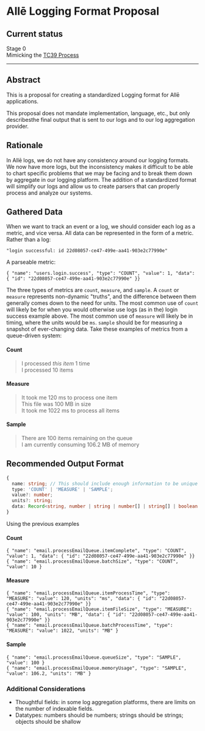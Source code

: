 # Allē Logging Format Proposal

## Current status

Stage 0  
Mimicking the [TC39 Process](https://tc39.es/process-document/)

---
## Abstract

This is a proposal for creating a standardized Logging format for Allē applications.

This proposal does not mandate implementation, language, etc., but only describesthe final output
that is sent to our logs and to our log aggregation provider.

## Rationale

In Allē logs, we do not have any consistency around our logging formats. We now have more logs, but
the inconsistency makes it difficult to be able to chart specific problems that we may be facing
and to break them down by aggregate in our logging platform. The addition of a standardized format
will simplify our logs and allow us to create parsers that can properly process and analyze our
systems.


## Gathered Data

When we want to track an event or a log, we should consider each log as a metric, and vice versa.
All data can be represented in the form of a metric. Rather than a log:

```
"login successful: id 22d08057-ce47-499e-aa41-903e2c77990e"
```

A parseable metric:

```
{ "name": "users.login.success", "type": "COUNT", "value": 1, "data": { "id": "22d08057-ce47-499e-aa41-903e2c77990e" }}
```

The three types of metrics are `count`, `measure`, and `sample`. A `count` or `measure` represents
non-dynamic "truths", and the difference between them generally comes down to the need for units.
The most common use of `count` will likely be for when you would otherwise use logs (as in the)
login success example above. The most common use of `measure` will likely be in timing, where the
units would be `ms`. `sample` should be for measuring a snapshot of ever-changing data. Take these
examples of metrics from a queue-driven system:

#### Count
> I processed _this item_ 1 time  
> I processed 10 items  

#### Measure
> It took me 120 ms to process one item  
> This file was 100 MB in size  
> It took me 1022 ms to process all items

#### Sample
> There are 100 items remaining on the queue  
> I am currently consuming 106.2 MB of memory


## Recommended Output Format

```typescript
{
  name: string; // This should include enough information to be unique and identifiable
  type: 'COUNT' | 'MEASURE' | 'SAMPLE';
  value?: number;
  units?: string;
  data: Record<string, number | string | number[] | string[] | boolean | void | null>
}
```

Using the previous examples

#### Count
```
{ "name": "email.processEmailQueue.itemComplete", "type": "COUNT", "value": 1, "data": { "id": "22d08057-ce47-499e-aa41-903e2c77990e" }}  
{ "name": "email.processEmailQueue.batchSize", "type": "COUNT", "value": 10 }  
```

#### Measure
```
{ "name": "email.processEmailQueue.itemProcessTime", "type": "MEASURE": "value": 120, "units": "ms", "data": { "id": "22d08057-ce47-499e-aa41-903e2c77990e" }}  
{ "name": "email.processEmailQueue.itemFileSize", "type": "MEASURE": "value": 100, "units": "MB", "data": { "id": "22d08057-ce47-499e-aa41-903e2c77990e" }}  
{ "name": "email.processEmailQueue.batchProcessTime", "type": "MEASURE": "value": 1022, "units": "MB" }  
```

#### Sample
```
{ "name": "email.processEmailQueue.queueSize", "type": "SAMPLE", "value": 100 }  
{ "name": "email.processEmailQueue.memoryUsage", "type": "SAMPLE", "value": 106.2, "units": "MB" }  
```

### Additional Considerations

- Thoughtful fields: in some log aggregation platforms, there are limits on the number of indexable
fields.
- Datatypes: numbers should be numbers; strings should be strings; objects should be shallow
